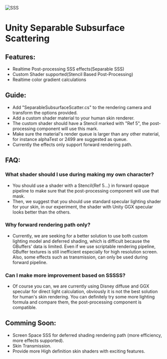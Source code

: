 ![SSS](SSS.png)
# Unity Separable Subsurface Scattering
## Features:
* Realtime Post-processing SSS effects(Separable SSS)
* Custom Shader supported(Stencil Based Post-Processing)
* Realtime color gradient calculations
## Guide:
* Add "SeparableSubsurfaceScatter.cs" to the rendering camera and transform the options provided.
* Add a custom shader material to your human skin renderer.
* The custom shader should have a Stencil marked with "Ref 5", the post-processing component will use this mark.
* Make sure the material's render queue is larger than any other material, for instance alphaTest or 2499 are suggested as queue.
* Currently the effects only support forward rendering path.

## FAQ:
### What shader should I use during making my own character?
* You should use a shader with a Stencil{Ref 5...} in forward opaque pipeline to make sure that the post-processing component will use that mask.
* Then, we suggest that you should use standard specular lighting shader for your skin, in our experiment, the shader with Unity GGX specular looks better than the others.
### Why forward rendering path only?
* Currently, we are seeking for a better solution to use both custom lighting model and deferred shading, which is difficult because the GBuffers' data is limited. Even if we use scriptable rendering pipeline, GBuffer textures is still inefficient especially for high resolution screen. Also, some effects such as transmission, can only be used during forward pipeline.
### Can I make more improvement based on SSSSS?
* Of course you can, we are currently using Disney diffuse and GGX specular for direct light calculation, obviously it is not the best solution for human's skin rendering. You can definitely try some more lighting formula and compare them, the post-processing component is compatible.

## Comming Soon:
* Screen Space SSS for deferred shading rendering path (more efficiency, more effects supported).
* Skin Transmission.
* Provide more High definition skin shaders with exciting features.
